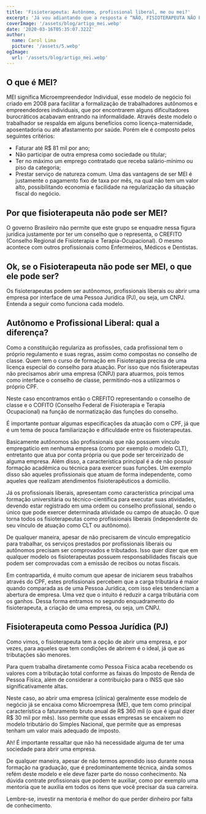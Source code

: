 ```yaml
---
title: 'Fisioterapeuta: Autônomo, profissional liberal, me ou mei?'
excerpt: 'Já vou adiantando que a resposta é “NÃO, FISIOTERAPEUTA NÃO PODE SER MEI.”'
coverImage: '/assets/blog/artigo_mei.webp'
date: '2020-03-16T05:35:07.322Z'
author:
  name: Carol Lima
  picture: '/assets/5.webp'
ogImage:
  url: '/assets/blog/artigo_mei.webp'
---
```


## O que é MEI?


MEI significa Microempreendedor Individual, esse modelo de negócio foi criado em 2008 para facilitar a formalização de trabalhadores autônomos e empreendedores individuais, que por encontrarem alguns dificultadores burocráticos acabavam entrando na informalidade. 
Através deste modelo o trabalhador se respalda em alguns benefícios como licença-maternidade, aposentadoria ou até afastamento por saúde. 
Porém ele é composto pelos seguintes critérios:
-	Faturar até R$ 81 mil por ano;
-	Não participar de outra empresa como sociedade ou titular;
-	Ter no máximo um emprego contratado que receba salário-mínimo ou piso da categoria;
-	Prestar serviço de natureza comum. 
Uma das vantagens de ser MEI é justamente o pagamento fixo de taxa por mês, na qual não tem um valor alto, possibilitando economia e facilidade na regularização da situação fiscal do negócio. 


## Por que fisioterapeuta não pode ser MEI?

O governo Brasileiro não permite que este grupo se enquadre nessa figura jurídica justamente por ter um conselho que o representa, o CREFITO (Conselho  Regional de Fisioterapia e Terapia-Ocupacional). O mesmo acontece com outros profissionais como Enfermeiros, Médicos e Dentistas. 

## Ok, se o Fisioterapeuta não pode ser MEI, o que ele pode ser?

Os fisioterapeutas podem ser autônomos, profissionais liberais ou abrir uma empresa por interface de uma Pessoa Jurídica (PJ), ou seja, um CNPJ. Entenda a seguir como funciona cada modelo.

## Autônomo e Profissional Liberal: qual a diferença?

Como a constituição regulariza as profissões, cada profissional tem o próprio regulamento e suas regras, assim como compostas no conselho de classe. Quem tem o curso de formação em Fisioterapia precisa de uma licença especial do conselho para atuação. Por isso que nós fisioterapeutas não precisamos abrir uma empresa (CNPJ) para atuarmos, pois temos como interface o conselho de classe, permitindo-nos a utilizarmos o próprio CPF. 

Neste caso encontramos então o CREFITO representando o conselho de classe e o COFITO (Conselho Federal de Fisioterapia e Terapia Ocupacional) na função de normatização das funções do conselho. 

É importante pontuar algumas especificações da atuação com o CPF, já que é um tema de pouca familiarização e dificuldade entre os fisioterapeutas. 

Basicamente autônomos são profissionais que não possuem vínculo empregatício em nenhuma empresa (como por exemplo o modelo CLT), entretanto que atua por conta própria ou que pode ser terceirizado de alguma empresa. Além disso, a característica principal é a de não possuir formação acadêmica ou técnica para exercer suas funções. Um exemplo disso são aqueles profissionais que atuam de forma independente, como aqueles que realizam atendimentos fisioterapêuticos a domicílio. 

Já os profissionais liberais, apresentam como característica principal uma formação universitária ou técnico-científica para executar suas atividades, devendo estar registrado em uma ordem ou conselho profissional, sendo o único que pode exercer determinada atividade ou campo de atuação. O que torna todos os fisioterapeutas como profissionais liberais (independente do seu vínculo de atuação como CLT ou autônomo). 

De qualquer maneira, apesar de não precisarem de vínculo empregatício para trabalhar, os serviços prestados por profissionais liberais ou autônomos precisam ser comprovados e tributados. Isso quer dizer que em qualquer modelo os fisioterapeutas possuem responsabilidades fiscais que podem ser comprovadas com a emissão de recibos ou notas fiscais. 

Em contrapartida, é muito comum que apesar de iniciarem seus trabalhos através do CPF, estes profissionais percebem que a carga tributária é maior quando comparada as de  uma Pessoa Jurídica, com isso eles tendenciam a abertura de empresa. Uma vez que o intuito é reduzir a carga tributária com os ganhos. Dessa forma entramos no segundo enquadramento do fisioterapeuta, a criação de uma empresa, ou seja, um CNPJ.


## Fisioterapeuta como Pessoa Jurídica (PJ)

Como vimos, o fisioterapeuta tem a opção de abrir uma empresa, e por vezes, para aqueles que tem condições de abrirem é o ideal, já que as tributações são menores. 

Para quem trabalha diretamente como Pessoa Física acaba recebendo os valores com a tributação total conforme as faixas do Imposto de Renda de Pessoa Física, além de considerar a contribuição para o INSS que são significativamente altas.

Neste caso, ao abrir uma empresa (clínica) geralmente esse modelo de negócio já se encaixa como Microempresa (ME), que tem como principal característica o faturamento bruto anual de R$ 360 mil (o que é igual dizer R$ 30 mil por mês). Isso permite que essas empresas se encaixem no modelo tributário do Simples Nacional, que permite que as empresas tenham um valor mais adequado de imposto. 

Ah! É importante ressaltar que não há necessidade alguma de ter uma sociedade para abrir uma empresa. 

De qualquer maneira, apesar de não termos aprendido isso durante nossa formação na graduação, que é predominantemente técnica, ainda somos refém deste modelo e ele deve fazer parte do nosso conhecimento. Na dúvida contrate profissionais que podem te auxiliar, como por exemplo uma mentoria que te auxilia em todos os itens que você precisar da sua carreira. 

Lembre-se, investir na mentoria é melhor do que perder dinheiro por falta de conhecimento. 
